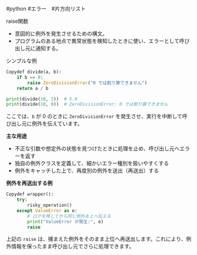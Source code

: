 #python #エラー　#片方向リスト

raise関数
- 意図的に例外を発生させるための構文。
- プログラムのある地点で異常状態を検知したときに使い、エラーとして呼び出し元に通知する。

シンプルな例

```python
Copydef divide(a, b):
    if b == 0:
        raise ZeroDivisionError("0 では割り算できません")
    return a / b

print(divide(10, 2))  # 5.0
print(divide(10, 0))  # ZeroDivisionError: 0 では割り算できません
```

ここでは、`b` が 0 のときに `ZeroDivisionError` を発生させ、実行を中断して呼び出し元に例外を伝えています。

**主な用途**

- 不正な引数や想定外の状態を見つけたときに処理を止め、呼び出し元へエラーを返す
- 独自の例外クラスを定義して、細かいエラー種別を扱いやすくする
- 例外をキャッチした上で、再度別の例外を送出（再送出）する

**例外を再送出する例**

```python
Copydef wrapper():
    try:
        risky_operation()
    except ValueError as e:
        # ログを残してから同じ例外を上へ伝える
        print("ValueError が発生:", e)
        raise
```

上記の `raise` は、捕まえた例外をそのまま上位へ再送出します。これにより、例外情報を保ったまま呼び出し元でさらに処理できます。